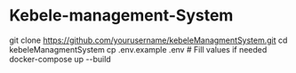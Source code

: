 # Kebele-management-System
git clone https://github.com/yourusername/kebeleManagmentSystem.git
cd kebeleManagmentSystem
cp .env.example .env  # Fill values if needed
docker-compose up --build
